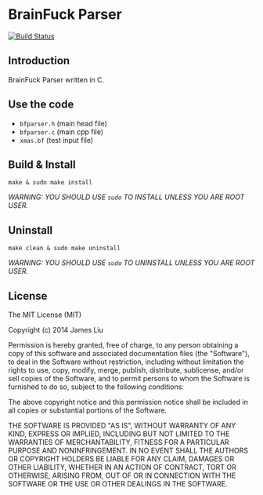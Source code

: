 BrainFuck Parser
======

[![Build Status](https://travis-ci.org/jamesliu96/bfparser.png)](https://travis-ci.org/jamesliu96/bfparser)

Introduction
------

BrainFuck Parser written in C.

Use the code
------

- `bfparser.h` (main head file)
- `bfparser.c` (main cpp file)
- `xmas.bf` (test input file)

Build & Install
------

`make & sudo make install`

_WARNING: YOU SHOULD USE `sudo` TO INSTALL UNLESS YOU ARE ROOT USER._

Uninstall
------

`make clean & sudo make uninstall`

_WARNING: YOU SHOULD USE `sudo` TO UNINSTALL UNLESS YOU ARE ROOT USER._

License
------

The MIT License (MIT)

Copyright (c) 2014 James Liu

Permission is hereby granted, free of charge, to any person obtaining a copy of
this software and associated documentation files (the "Software"), to deal in
the Software without restriction, including without limitation the rights to
use, copy, modify, merge, publish, distribute, sublicense, and/or sell copies of
the Software, and to permit persons to whom the Software is furnished to do so,
subject to the following conditions:

The above copyright notice and this permission notice shall be included in all
copies or substantial portions of the Software.

THE SOFTWARE IS PROVIDED "AS IS", WITHOUT WARRANTY OF ANY KIND, EXPRESS OR
IMPLIED, INCLUDING BUT NOT LIMITED TO THE WARRANTIES OF MERCHANTABILITY, FITNESS
FOR A PARTICULAR PURPOSE AND NONINFRINGEMENT. IN NO EVENT SHALL THE AUTHORS OR
COPYRIGHT HOLDERS BE LIABLE FOR ANY CLAIM, DAMAGES OR OTHER LIABILITY, WHETHER
IN AN ACTION OF CONTRACT, TORT OR OTHERWISE, ARISING FROM, OUT OF OR IN
CONNECTION WITH THE SOFTWARE OR THE USE OR OTHER DEALINGS IN THE SOFTWARE.
